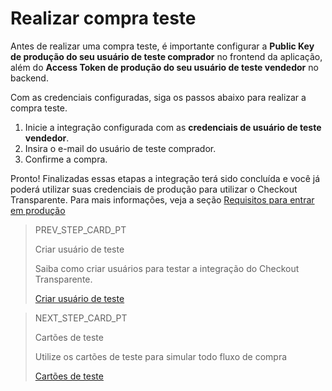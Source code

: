 # Realizar compra teste

Antes de realizar uma compra teste, é importante configurar a **Public Key de produção do seu usuário de teste comprador** no frontend da aplicação, além do **Access Token de produção do seu usuário de teste vendedor** no backend.

Com as credenciais configuradas, siga os passos abaixo para realizar a compra teste.


1. Inicie a integração configurada com as **credenciais de usuário de teste vendedor**.
2. Insira o e-mail do usuário de teste comprador.
3. Confirme a compra.

Pronto! Finalizadas essas etapas a integração terá sido concluída e você já poderá utilizar suas credenciais de produção para utilizar o Checkout Transparente. Para mais informações, veja a seção [Requisitos para entrar em produção](/developers/pt/docs/checkout-api/integration-test/goto-production)

> PREV_STEP_CARD_PT
>
> Criar usuário de teste
>
> Saiba como criar usuários para testar a integração do Checkout Transparente.
>
> [Criar usuário de teste](/developers/pt/docs/checkout-api/integration-test/create-test-user)

> NEXT_STEP_CARD_PT
>
> Cartões de teste
>
> Utilize os cartões de teste para simular todo fluxo de compra
>
> [Cartões de teste](/developers/pt/docs/checkout-api/integration-test/test-cards)
